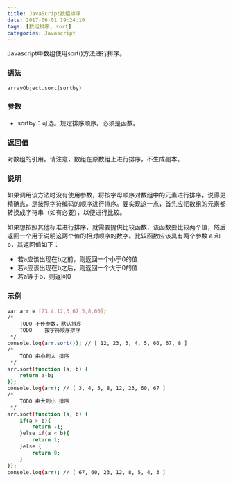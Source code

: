 ```yaml
---
title: JavaScript数组排序
date: 2017-06-01 19:24:10
tags: [数组排序, sort]
categories: Javascript
---
```


Javascript中数组使用sort()方法进行排序。

### 语法

    arrayObject.sort(sortby)

### 参数
* sortby：可选。规定排序顺序。必须是函数。
<!-- more -->

### 返回值
对数组的引用。请注意，数组在原数组上进行排序，不生成副本。

### 说明
如果调用该方法时没有使用参数，将按字母顺序对数组中的元素进行排序，说得更精确点，是按照字符编码的顺序进行排序。要实现这一点，首先应把数组的元素都转换成字符串（如有必要），以便进行比较。

如果想按照其他标准进行排序，就需要提供比较函数，该函数要比较两个值，然后返回一个用于说明这两个值的相对顺序的数字。比较函数应该具有两个参数 a 和 b，其返回值如下：
* 若a应该出现在b之前，则返回一个小于0的值
* 若a应该出现在b之后，则返回一个大于0的值
* 若a等于b，则返回0

### 示例

``` bash
var arr = [23,4,12,3,67,5,8,60];
/*
    TODO 不传参数，默认排序
    TODO    按字符顺序排序
 */
console.log(arr.sort()); // [ 12, 23, 3, 4, 5, 60, 67, 8 ]
/*
    TODO 由小到大 排序
 */
arr.sort(function (a, b) {
    return a-b;
});
console.log(arr); // [ 3, 4, 5, 8, 12, 23, 60, 67 ]
/*
    TODO 由大到小 排序
 */
arr.sort(function (a, b) {
    if(a > b){
        return -1;
    }else if(a < b){
        return 1;
    }else {
        return 0;
    }
});
console.log(arr); // [ 67, 60, 23, 12, 8, 5, 4, 3 ]
```

